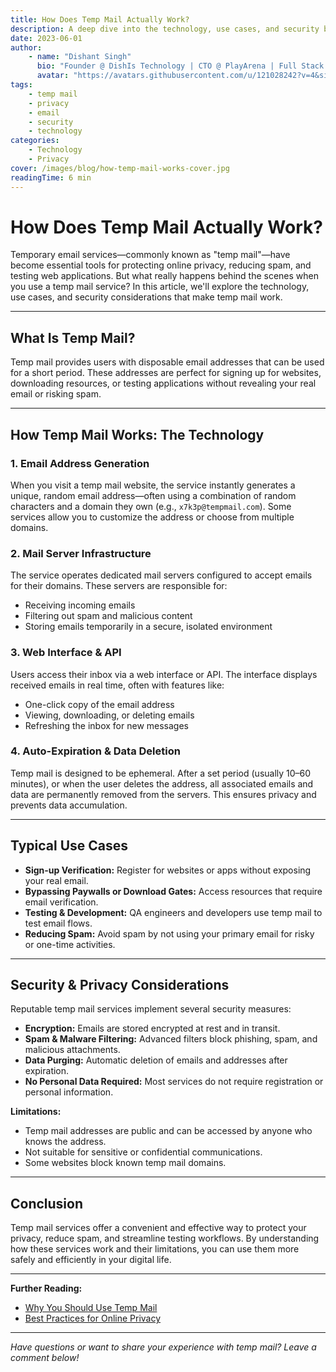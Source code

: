 ```yaml
---
title: How Does Temp Mail Actually Work?  
description: A deep dive into the technology, use cases, and security behind temporary email services.  
date: 2023-06-01  
author:
    - name: "Dishant Singh"
      bio: "Founder @ DishIs Technology | CTO @ PlayArena | Full Stack & Python Developer | ML/ DL Developer | Problem Solver | Math & Science Teacher"
      avatar: "https://avatars.githubusercontent.com/u/121028242?v=4&size=64"
tags:
    - temp mail
    - privacy
    - email
    - security
    - technology
categories:
    - Technology
    - Privacy
cover: /images/blog/how-temp-mail-works-cover.jpg
readingTime: 6 min
---
```


# How Does Temp Mail Actually Work?

Temporary email services—commonly known as "temp mail"—have become essential tools for protecting online privacy, reducing spam, and testing web applications. But what really happens behind the scenes when you use a temp mail service? In this article, we'll explore the technology, use cases, and security considerations that make temp mail work.

---

## What Is Temp Mail?

Temp mail provides users with disposable email addresses that can be used for a short period. These addresses are perfect for signing up for websites, downloading resources, or testing applications without revealing your real email or risking spam.

---

## How Temp Mail Works: The Technology

### 1. Email Address Generation

When you visit a temp mail website, the service instantly generates a unique, random email address—often using a combination of random characters and a domain they own (e.g., `x7k3p@tempmail.com`). Some services allow you to customize the address or choose from multiple domains.

### 2. Mail Server Infrastructure

The service operates dedicated mail servers configured to accept emails for their domains. These servers are responsible for:

- Receiving incoming emails
- Filtering out spam and malicious content
- Storing emails temporarily in a secure, isolated environment

### 3. Web Interface & API

Users access their inbox via a web interface or API. The interface displays received emails in real time, often with features like:

- One-click copy of the email address
- Viewing, downloading, or deleting emails
- Refreshing the inbox for new messages

### 4. Auto-Expiration & Data Deletion

Temp mail is designed to be ephemeral. After a set period (usually 10–60 minutes), or when the user deletes the address, all associated emails and data are permanently removed from the servers. This ensures privacy and prevents data accumulation.

---

## Typical Use Cases

- **Sign-up Verification:** Register for websites or apps without exposing your real email.
- **Bypassing Paywalls or Download Gates:** Access resources that require email verification.
- **Testing & Development:** QA engineers and developers use temp mail to test email flows.
- **Reducing Spam:** Avoid spam by not using your primary email for risky or one-time activities.

---

## Security & Privacy Considerations

Reputable temp mail services implement several security measures:

- **Encryption:** Emails are stored encrypted at rest and in transit.
- **Spam & Malware Filtering:** Advanced filters block phishing, spam, and malicious attachments.
- **Data Purging:** Automatic deletion of emails and addresses after expiration.
- **No Personal Data Required:** Most services do not require registration or personal information.

**Limitations:**  
- Temp mail addresses are public and can be accessed by anyone who knows the address.
- Not suitable for sensitive or confidential communications.
- Some websites block known temp mail domains.

---

## Conclusion

Temp mail services offer a convenient and effective way to protect your privacy, reduce spam, and streamline testing workflows. By understanding how these services work and their limitations, you can use them more safely and efficiently in your digital life.

---

**Further Reading:**
- [Why You Should Use Temp Mail](../why-use-temp-mail)
- [Best Practices for Online Privacy](../online-privacy-tips)

---

*Have questions or want to share your experience with temp mail? Leave a comment below!*
